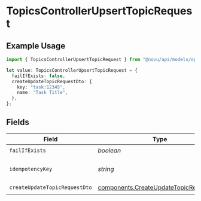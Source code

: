 # TopicsControllerUpsertTopicRequest

## Example Usage

```typescript
import { TopicsControllerUpsertTopicRequest } from "@novu/api/models/operations";

let value: TopicsControllerUpsertTopicRequest = {
  failIfExists: false,
  createUpdateTopicRequestDto: {
    key: "task:12345",
    name: "Task Title",
  },
};
```

## Fields

| Field                                                                                            | Type                                                                                             | Required                                                                                         | Description                                                                                      |
| ------------------------------------------------------------------------------------------------ | ------------------------------------------------------------------------------------------------ | ------------------------------------------------------------------------------------------------ | ------------------------------------------------------------------------------------------------ |
| `failIfExists`                                                                                   | *boolean*                                                                                        | :heavy_check_mark:                                                                               | N/A                                                                                              |
| `idempotencyKey`                                                                                 | *string*                                                                                         | :heavy_minus_sign:                                                                               | A header for idempotency purposes                                                                |
| `createUpdateTopicRequestDto`                                                                    | [components.CreateUpdateTopicRequestDto](../../models/components/createupdatetopicrequestdto.md) | :heavy_check_mark:                                                                               | N/A                                                                                              |